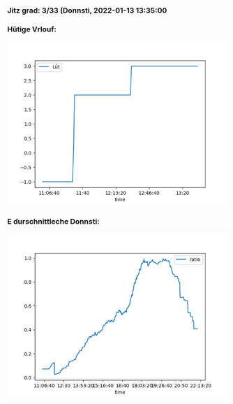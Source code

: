 ### Jitz grad: 3/33 (Donnsti, 2022-01-13 13:35:00

### Hütige Vrlouf:
![Graph](Today.png)

### E durschnittleche Donnsti:
![Graph](Donnsti.png)